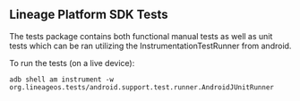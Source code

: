 ## Lineage Platform SDK Tests
The tests package contains both functional manual tests as well as unit
tests which can be ran utilizing the InstrumentationTestRunner from android.

To run the tests (on a live device):
  
  ```adb shell am instrument -w org.lineageos.tests/android.support.test.runner.AndroidJUnitRunner```
